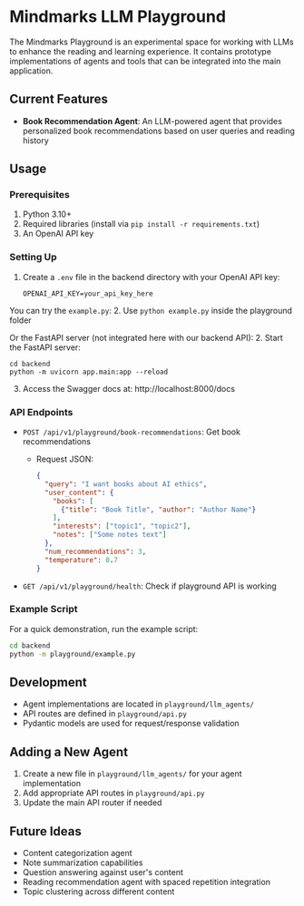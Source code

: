 # Mindmarks LLM Playground

The Mindmarks Playground is an experimental space for working with LLMs to enhance the reading and learning experience. It contains prototype implementations of agents and tools that can be integrated into the main application.

## Current Features

- **Book Recommendation Agent**: An LLM-powered agent that provides personalized book recommendations based on user queries and reading history

## Usage

### Prerequisites

1. Python 3.10+
2. Required libraries (install via `pip install -r requirements.txt`)
3. An OpenAI API key

### Setting Up

1. Create a `.env` file in the backend directory with your OpenAI API key:
   ```
   OPENAI_API_KEY=your_api_key_here
   ```

You can try the `example.py`:
2. Use `python example.py` inside the playground folder

Or the FastAPI server (not integrated here with our backend API):
2. Start the FastAPI server:
   ```
   cd backend
   python -m uvicorn app.main:app --reload
   ```

3. Access the Swagger docs at: http://localhost:8000/docs

### API Endpoints

- `POST /api/v1/playground/book-recommendations`: Get book recommendations
  - Request JSON:
    ```json
    {
      "query": "I want books about AI ethics",
      "user_content": {
        "books": [
          {"title": "Book Title", "author": "Author Name"}
        ],
        "interests": ["topic1", "topic2"],
        "notes": ["Some notes text"]
      },
      "num_recommendations": 3,
      "temperature": 0.7
    }
    ```

- `GET /api/v1/playground/health`: Check if playground API is working

### Example Script

For a quick demonstration, run the example script:

```bash
cd backend
python -m playground/example.py
```

## Development

- Agent implementations are located in `playground/llm_agents/`
- API routes are defined in `playground/api.py`
- Pydantic models are used for request/response validation

## Adding a New Agent

1. Create a new file in `playground/llm_agents/` for your agent implementation
2. Add appropriate API routes in `playground/api.py`
3. Update the main API router if needed

## Future Ideas

- Content categorization agent
- Note summarization capabilities
- Question answering against user's content
- Reading recommendation agent with spaced repetition integration
- Topic clustering across different content 